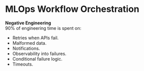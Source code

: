 # **MLOps Workflow Orchestration**

**Negative Engineering**  
90% of engineering time is spent on:
- Retries when APIs fail.
- Malformed data.
- Notifications.
- Observability into failures.
- Conditional failure logic.
- Timeouts.
